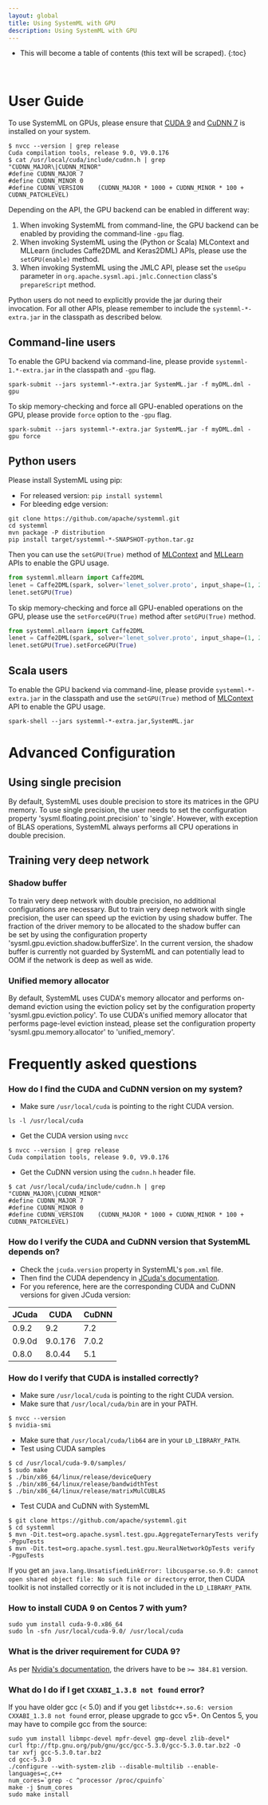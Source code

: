 ```yaml
---
layout: global
title: Using SystemML with GPU
description: Using SystemML with GPU
---
```

<!--
{% comment %}
Licensed to the Apache Software Foundation (ASF) under one or more
contributor license agreements.  See the NOTICE file distributed with
this work for additional information regarding copyright ownership.
The ASF licenses this file to you under the Apache License, Version 2.0
(the "License"); you may not use this file except in compliance with
the License.  You may obtain a copy of the License at

http://www.apache.org/licenses/LICENSE-2.0

Unless required by applicable law or agreed to in writing, software
distributed under the License is distributed on an "AS IS" BASIS,
WITHOUT WARRANTIES OR CONDITIONS OF ANY KIND, either express or implied.
See the License for the specific language governing permissions and
limitations under the License.
{% endcomment %}
-->

* This will become a table of contents (this text will be scraped).
{:toc}

<br/>

# User Guide

To use SystemML on GPUs, please ensure that [CUDA 9](https://developer.nvidia.com/cuda-90-download-archive) and
[CuDNN 7](https://developer.nvidia.com/cudnn) is installed on your system.

```
$ nvcc --version | grep release
Cuda compilation tools, release 9.0, V9.0.176
$ cat /usr/local/cuda/include/cudnn.h | grep "CUDNN_MAJOR\|CUDNN_MINOR"
#define CUDNN_MAJOR 7
#define CUDNN_MINOR 0
#define CUDNN_VERSION    (CUDNN_MAJOR * 1000 + CUDNN_MINOR * 100 + CUDNN_PATCHLEVEL)
```

Depending on the API, the GPU backend can be enabled in different way:

1. When invoking SystemML from command-line, the GPU backend can be enabled by providing the command-line `-gpu` flag.
2. When invoking SystemML using the (Python or Scala) MLContext and MLLearn (includes Caffe2DML and Keras2DML) APIs, please use the `setGPU(enable)` method.
3. When invoking SystemML using the JMLC API, please set the `useGpu` parameter in `org.apache.sysml.api.jmlc.Connection` class's `prepareScript` method.

Python users do not need to explicitly provide the jar during their invocation. 
For all other APIs, please remember to include the `systemml-*-extra.jar` in the classpath as described below.

## Command-line users

To enable the GPU backend via command-line, please provide `systemml-1.*-extra.jar` in the classpath and `-gpu` flag.

```
spark-submit --jars systemml-*-extra.jar SystemML.jar -f myDML.dml -gpu
``` 

To skip memory-checking and force all GPU-enabled operations on the GPU, please provide `force` option to the `-gpu` flag.

```
spark-submit --jars systemml-*-extra.jar SystemML.jar -f myDML.dml -gpu force
``` 

## Python users

Please install SystemML using pip:
- For released version: `pip install systemml`
- For bleeding edge version: 
```
git clone https://github.com/apache/systemml.git
cd systemml
mvn package -P distribution
pip install target/systemml-*-SNAPSHOT-python.tar.gz
```

Then you can use the `setGPU(True)` method of [MLContext](http://apache.github.io/systemml/spark-mlcontext-programming-guide.html) and 
[MLLearn](http://apache.github.io/systemml/beginners-guide-python.html#invoke-systemmls-algorithms) APIs to enable the GPU usage.

```python
from systemml.mllearn import Caffe2DML
lenet = Caffe2DML(spark, solver='lenet_solver.proto', input_shape=(1, 28, 28))
lenet.setGPU(True)
```
To skip memory-checking and force all GPU-enabled operations on the GPU, please use the `setForceGPU(True)` method after `setGPU(True)` method.

```python
from systemml.mllearn import Caffe2DML
lenet = Caffe2DML(spark, solver='lenet_solver.proto', input_shape=(1, 28, 28))
lenet.setGPU(True).setForceGPU(True)
```

## Scala users

To enable the GPU backend via command-line, please provide `systemml-*-extra.jar` in the classpath and use 
the `setGPU(True)` method of [MLContext](http://apache.github.io/systemml/spark-mlcontext-programming-guide.html) API to enable the GPU usage.

```
spark-shell --jars systemml-*-extra.jar,SystemML.jar
``` 

# Advanced Configuration

## Using single precision

By default, SystemML uses double precision to store its matrices in the GPU memory.
To use single precision, the user needs to set the configuration property 'sysml.floating.point.precision'
to 'single'. However, with exception of BLAS operations, SystemML always performs all CPU operations
in double precision.

## Training very deep network

### Shadow buffer
To train very deep network with double precision, no additional configurations are necessary.
But to train very deep network with single precision, the user can speed up the eviction by 
using shadow buffer. The fraction of the driver memory to be allocated to the shadow buffer can  
be set by using the configuration property 'sysml.gpu.eviction.shadow.bufferSize'.
In the current version, the shadow buffer is currently not guarded by SystemML
and can potentially lead to OOM if the network is deep as well as wide.

### Unified memory allocator

By default, SystemML uses CUDA's memory allocator and performs on-demand eviction
using the eviction policy set by the configuration property 'sysml.gpu.eviction.policy'.
To use CUDA's unified memory allocator that performs page-level eviction instead,
please set the configuration property 'sysml.gpu.memory.allocator' to 'unified_memory'.


# Frequently asked questions

### How do I find the CUDA and CuDNN version on my system?

- Make sure `/usr/local/cuda` is pointing to the right CUDA version.

```
ls -l /usr/local/cuda
```

- Get the CUDA version using `nvcc`

```
$ nvcc --version | grep release
Cuda compilation tools, release 9.0, V9.0.176
```

- Get the CuDNN version using the `cudnn.h` header file.

```
$ cat /usr/local/cuda/include/cudnn.h | grep "CUDNN_MAJOR\|CUDNN_MINOR"
#define CUDNN_MAJOR 7
#define CUDNN_MINOR 0
#define CUDNN_VERSION    (CUDNN_MAJOR * 1000 + CUDNN_MINOR * 100 + CUDNN_PATCHLEVEL)
```


### How do I verify the CUDA and CuDNN version that SystemML depends on?

- Check the `jcuda.version` property in SystemML's `pom.xml` file.
- Then find the CUDA dependency in [JCuda's documentation](http://www.jcuda.org/downloads/downloads.html).
- For you reference, here are the corresponding CUDA and CuDNN versions for given JCuda version:

| JCuda  | CUDA    | CuDNN |
|--------|---------|-------|
| 0.9.2  | 9.2     | 7.2   |
| 0.9.0d | 9.0.176 | 7.0.2 |
| 0.8.0  | 8.0.44  | 5.1   |


### How do I verify that CUDA is installed correctly?

- Make sure `/usr/local/cuda` is pointing to the right CUDA version.
- Make sure that `/usr/local/cuda/bin` are in your PATH.
```
$ nvcc --version
$ nvidia-smi 
```
- Make sure that `/usr/local/cuda/lib64` are in your `LD_LIBRARY_PATH`.
- Test using CUDA samples
```
$ cd /usr/local/cuda-9.0/samples/
$ sudo make
$ ./bin/x86_64/linux/release/deviceQuery
$ ./bin/x86_64/linux/release/bandwidthTest 
$ ./bin/x86_64/linux/release/matrixMulCUBLAS 
```
- Test CUDA and CuDNN with SystemML
```
$ git clone https://github.com/apache/systemml.git
$ cd systemml
$ mvn -Dit.test=org.apache.sysml.test.gpu.AggregateTernaryTests verify -PgpuTests
$ mvn -Dit.test=org.apache.sysml.test.gpu.NeuralNetworkOpTests verify -PgpuTests
```

If you get an `java.lang.UnsatisfiedLinkError: libcusparse.so.9.0: cannot open shared object file: No such file or directory` error, then
CUDA toolkit is not installed correctly or it is not included in the `LD_LIBRARY_PATH`.

### How to install CUDA 9 on Centos 7 with yum?

```
sudo yum install cuda-9-0.x86_64
sudo ln -sfn /usr/local/cuda-9.0/ /usr/local/cuda
```

### What is the driver requirement for CUDA 9?

As per [Nvidia's documentation](https://docs.nvidia.com/deploy/cuda-compatibility/index.html), the drivers have to be `>= 384.81` version.

### What do I do if I get `CXXABI_1.3.8 not found` error?

If you have older gcc (< 5.0) and if you get `libstdc++.so.6: version CXXABI_1.3.8 not found` error, please upgrade to gcc v5+. 
On Centos 5, you may have to compile gcc from the source:

```
sudo yum install libmpc-devel mpfr-devel gmp-devel zlib-devel*
curl ftp://ftp.gnu.org/pub/gnu/gcc/gcc-5.3.0/gcc-5.3.0.tar.bz2 -O
tar xvfj gcc-5.3.0.tar.bz2
cd gcc-5.3.0
./configure --with-system-zlib --disable-multilib --enable-languages=c,c++
num_cores=`grep -c ^processor /proc/cpuinfo`
make -j $num_cores
sudo make install
```